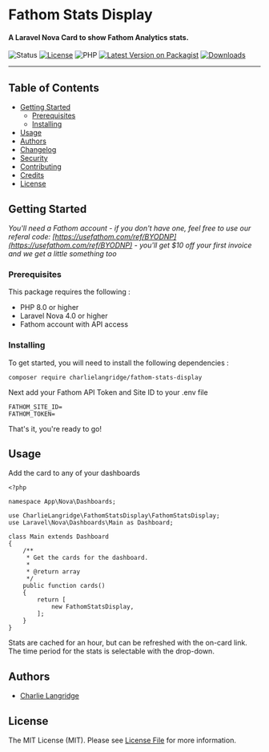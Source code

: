 # Fathom Stats Display
#### A Laravel Nova Card to show Fathom Analytics stats.

<div align="left">

![Status](https://img.shields.io/badge/status-active-success.svg)
[![License](https://img.shields.io/badge/license-MIT-blue.svg)](/LICENSE)
![PHP](https://img.shields.io/badge/PHP-8.0-blue.svg)
[![Latest Version on Packagist](https://img.shields.io/packagist/v/charlielangridge/fathom-stats-display.svg)](https://packagist.org/packages/charlielangridge/fathom-stats-display)
[![Downloads](https://img.shields.io/packagist/dt/charlielangridge/fathom-stats-display.svg)](https://packagist.org/packages/charlielangridge/fathom-stats-display)
</div>

---

## Table of Contents

- [Getting Started](#getting_started)
    - [Prerequisites](#prerequisites)
    - [Installing](#installing)
- [Usage](#usage)
- [Authors](#authors)
- [Changelog](#changelog)
- [Security](#security)
- [Contributing](#contributing)
- [Credits](#credits)
- [License](#license)

## Getting Started <a name = "getting_started"></a>

*You'll need a Fathom account - if you don't have one, feel free to use our referal code: [https://usefathom.com/ref/BYODNP](https://usefathom.com/ref/BYODNP) - you'll get $10 off your first invoice and we get a little something too*

### Prerequisites

This package requires the following :

- PHP 8.0 or higher
- Laravel Nova 4.0 or higher
- Fathom account with API access

### Installing

To get started, you will need to install the following dependencies :

```
composer require charlielangridge/fathom-stats-display
```

Next add your Fathom API Token and Site ID to your .env file

```
FATHOM_SITE_ID=
FATHOM_TOKEN=
```

That's it, you're ready to go!

## Usage <a name="usage"></a>

Add the card to any of your dashboards

```
<?php

namespace App\Nova\Dashboards;

use CharlieLangridge\FathomStatsDisplay\FathomStatsDisplay;
use Laravel\Nova\Dashboards\Main as Dashboard;

class Main extends Dashboard
{
    /**
     * Get the cards for the dashboard.
     *
     * @return array
     */
    public function cards()
    {
        return [
            new FathomStatsDisplay,
        ];
    }
}
```

Stats are cached for an hour, but can be refreshed with the on-card link. The time period for the stats is selectable with the drop-down.

## Authors <a name = "authors"></a>

- [Charlie Langridge](https://github.com/charlielangridge)

## License

The MIT License (MIT). Please see [License File](LICENSE.md) for more information.
